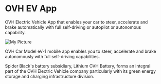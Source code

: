 **OVH EV App**
===
OVH Electric Vehicle App that enables your car to steer, accelerate and brake automatically with full self-driving or autopilot or autonomous capability.

![My Picture](OVHCarApp-Shot-2024-05-29.jpg)

OVH Car Model eV-1 mobile app enables you to steer, accelerate and brake autonomously with full self-driving capabilities.

Spider Black's battery subsidiary, Lithium OVH Battery, forms an integral part of the OVH Electric Vehicle company particularly with its green energy storage and charging infrastructure division.
